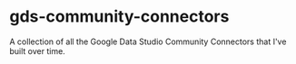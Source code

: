 # gds-community-connectors
A collection of all the Google Data Studio Community Connectors that I've built over time.
